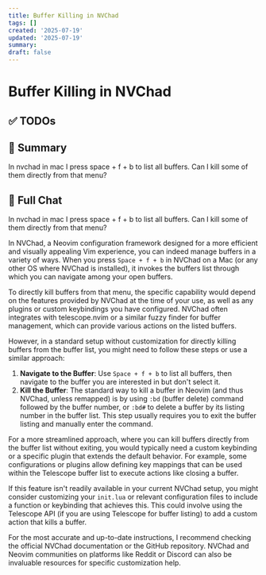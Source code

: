 ```yaml
---
title: Buffer Killing in NVChad
tags: []
created: '2025-07-19'
updated: '2025-07-19'
summary:
draft: false
---
```


# Buffer Killing in NVChad

## ✅ TODOs


## 📌 Summary
In nvchad in mac I press space + f + b to list all buffers. Can I kill some of them directly from that menu?

## 🧠 Full Chat


In nvchad in mac I press space + f + b to list all buffers. Can I kill some of them directly from that menu?

In NVChad, a Neovim configuration framework designed for a more efficient and visually appealing Vim experience, you can indeed manage buffers in a variety of ways. When you press `Space + f + b` in NVChad on a Mac (or any other OS where NVChad is installed), it invokes the buffers list through which you can navigate among your open buffers.

To directly kill buffers from that menu, the specific capability would depend on the features provided by NVChad at the time of your use, as well as any plugins or custom keybindings you have configured. NVChad often integrates with telescope.nvim or a similar fuzzy finder for buffer management, which can provide various actions on the listed buffers.

However, in a standard setup without customization for directly killing buffers from the buffer list, you might need to follow these steps or use a similar approach:

1. **Navigate to the Buffer**: Use `Space + f + b` to list all buffers, then navigate to the buffer you are interested in but don't select it.
2. **Kill the Buffer**: The standard way to kill a buffer in Neovim (and thus NVChad, unless remapped) is by using `:bd` (buffer delete) command followed by the buffer number, or `:bd#` to delete a buffer by its listing number in the buffer list. This step usually requires you to exit the buffer listing and manually enter the command.

For a more streamlined approach, where you can kill buffers directly from the buffer list without exiting, you would typically need a custom keybinding or a specific plugin that extends the default behavior. For example, some configurations or plugins allow defining key mappings that can be used within the Telescope buffer list to execute actions like closing a buffer.

If this feature isn't readily available in your current NVChad setup, you might consider customizing your `init.lua` or relevant configuration files to include a function or keybinding that achieves this. This could involve using the Telescope API (if you are using Telescope for buffer listing) to add a custom action that kills a buffer.

For the most accurate and up-to-date instructions, I recommend checking the official NVChad documentation or the GitHub repository. NVChad and Neovim communities on platforms like Reddit or Discord can also be invaluable resources for specific customization help.